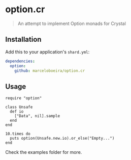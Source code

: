 # option.cr
> An attempt to implement Option monads for Crystal

## Installation

Add this to your application's `shard.yml`:

```yaml
dependencies:
  option:
    github: marceloboeira/option.cr
```

## Usage

```crystal
require "option"

class Unsafe
  def io
    ["Data", nil].sample
  end
end

10.times do
  puts option(Unsafe.new.io).or_else("Empty...")
end
```

Check the examples folder for more.
